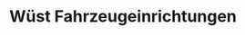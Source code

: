 ---
title: "Wüst Fahrzeugeinrichtungen"
url: /niestetal/wuest-fahrzeugeinrichtungen/
shop: Autowerkstatt
---